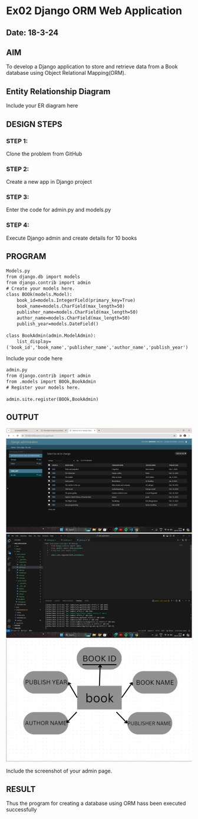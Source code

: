 # Ex02 Django ORM Web Application
## Date: 18-3-24

## AIM
To develop a Django application to store and retrieve data from a Book database using Object Relational Mapping(ORM).

## Entity Relationship Diagram

Include your ER diagram here

## DESIGN STEPS

### STEP 1:
Clone the problem from GitHub

### STEP 2:
Create a new app in Django project

### STEP 3:
Enter the code for admin.py and models.py

### STEP 4:
Execute Django admin and create details for 10 books

## PROGRAM
```
Models.py
from django.db import models
from django.contrib import admin
# Create your models here.
class BOOk(models.Model):
    book_id=models.IntegerField(primary_key=True)
    book_name=models.CharField(max_length=50)
    publisher_name=models.CharField(max_length=50)
    author_name=models.CharField(max_length=50)
    publish_year=models.DateField()

class BookAdmin(admin.ModelAdmin):
    list_display=('book_id','book_name','publisher_name','author_name','publish_year')
```    
Include your code here
```
admin.py
from django.contrib import admin
from .models import BOOk,BookAdmin
# Register your models here.

admin.site.register(BOOk,BookAdmin)
```
## OUTPUT
![alt text](<Screenshot 2024-03-18 225418.png>)
![alt text](<Screenshot 2024-03-18 225423.png>)
![alt text](<Screenshot 2024-03-18 225452.png>)

Include the screenshot of your admin page.


## RESULT
Thus the program for creating a database using ORM hass been executed successfully
